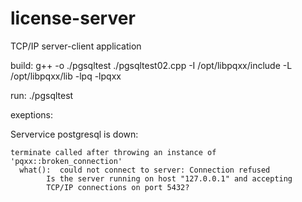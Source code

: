# license-server

TCP/IP server-client application 


build:
  g++ -o ./pgsqltest ./pgsqltest02.cpp -I /opt/libpqxx/include -L /opt/libpqxx/lib -lpq -lpqxx 
  
run:
  ./pgsqltest
  
  
exeptions:


  Servervice postgresql is down:
  
  
    terminate called after throwing an instance of 'pqxx::broken_connection'
      what():  could not connect to server: Connection refused
            Is the server running on host "127.0.0.1" and accepting
            TCP/IP connections on port 5432?


  
